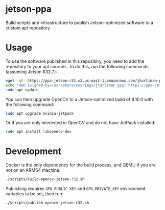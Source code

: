 # jetson-ppa
Build scripts and infrastructure to publish Jetson-optimized software to a custom apt repository.

# Usage

To use the software published in this repository, you need to add the repository to your apt sources. To do this, run the following commands (assuming Jetson R32.7):

```bash
wget -qO- https://ppa-jetson-r32.s3.us-east-1.amazonaws.com/jhurliman-public-key.asc | sudo gpg --no-default-keyring --keyring /usr/share/keyrings/jhurliman.gpg --import
echo "deb [signed-by=/usr/share/keyrings/jhurliman.gpg] https://ppa-jetson-r32.s3.us-east-1.amazonaws.com/jetson/common r32.7 main" | sudo tee /etc/apt/sources.list.d/jetson-ppa.list
sudo apt update
```

You can then upgrade OpenCV to a Jetson-optimized build of 4.10.0 with the following command:

```bash
sudo apt upgrade nvidia-jetpack
```

Or if you are only interested in OpenCV and do not have JetPack installed:

```bash
sudo apt install libopencv-dev
```

# Development

Docker is the only dependency for the build process, and QEMU if you are not on an ARM64 machine.

```bash
./scripts/build-opencv-jetson-r32.sh
```

Publishing requires `GPG_PUBLIC_KEY` and `GPG_PRIVATE_KEY` environment variables to be set, then run:

```bash
./scripts/publish-opencv-jetson-r32.sh
```
